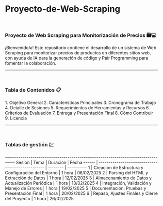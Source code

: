 <h1>Proyecto-de-Web-Scraping</h1>

<br>

<h3>Proyecto de Web Scraping para Monitorización de Precios 🛍️💻</h3>
<p>¡Bienvenido/a! Este repositorio contiene el desarrollo de un sistema de Web Scraping para monitorizar precios de productos en diferentes sitios web, con ayuda de IA para la generación de código y Pair Programming para fomentar la colaboración.</p>

<hr><br>

<h3>Tabla de Contenidos 📋</h3>
<or>
  1. Objetivo General
  2. Características Principales
  3. Cronograma de Trabajo
  4. Detalle de Sesiones
  5. Requerimientos de Herramientas y Recursos
  6. Criterios de Evaluación
  7. Entrega y Presentación Final
  8. Cómo Contribuir
  9. Licencia
</or>

<hr><br>

<h3>Tablas de gestión 💹</h3>
-----------------------------------------------------------------------------------
Sesión | Tema                                               | Duración | Fecha
------ | -------------------------------------------------- | -------- | ----------
1      | Creación de Estructura y Configuración del Entorno | 1 hora   | 06/02/2025
2      | Parsing del HTML y Extracción de Datos             | 1 hora   | 12/02/2025
3      | Almacenamiento de Datos y Actualización Periódica  | 1 hora   | 13/02/2025
4      | Integración, Validación y Manejo de Errores        | 1 hora   | 19/02/2025
5      | Documentación, Pruebas y Presentación Final        | 1 hora   | 20/02/2025
6      | Repaso, Ajustes Finales y Cierre del Proyecto      | 1 hora   | 26/02/2025

